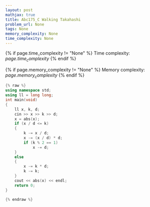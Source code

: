 ```yaml
---
layout: post
mathjax: true
title: Abc175_C Walking Takahashi
problem_url: None
tags: None
memory_complexity: None
time_complexity: None
---
```




{% if page.time_complexity != "None" %}
Time complexity: ${{ page.time_complexity }}$
{% endif %}

{% if page.memory_complexity != "None" %}
Memory complexity: ${{ page.memory_complexity }}$
{% endif %}

```cpp
{% raw %}
using namespace std;
using ll = long long;
int main(void)
{
    ll x, k, d;
    cin >> x >> k >> d;
    x = abs(x);
    if (x / d <= k)
    {
        k -= x / d;
        x -= (x / d) * d;
        if (k % 2 == 1)
            x -= d;
    }
    else
    {
        x -= k * d;
        k -= k;
    }
    cout << abs(x) << endl;
    return 0;
}

{% endraw %}
```